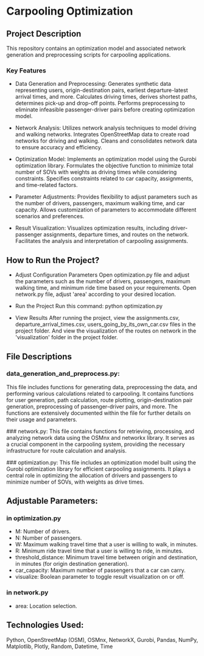 # Carpooling Optimization
## Project Description
This repository contains an optimization model and associated network generation and preprocessing scripts for carpooling applications.

### Key Features

- Data Generation and Preprocessing:
Generates synthetic data representing users, origin-destination pairs, earliest departure-latest arrival times, and more.
Calculates driving times, derives shortest paths, determines pick-up and drop-off points.
Performs preprocessing to eliminate infeasible passenger-driver pairs before creating optimization model.

- Network Analysis:
Utilizes network analysis techniques to model driving and walking networks.
Integrates OpenStreetMap data to create road networks for driving and walking.
Cleans and consolidates network data to ensure accuracy and efficiency.

- Optimization Model:
Implements an optimization model using the Gurobi optimization library.
Formulates the objective function to minimize total number of SOVs with weights as driving times while considering constraints.
Specifies constraints related to car capacity, assignments, and time-related factors.

- Parameter Adjustments:
Provides flexibility to adjust parameters such as the number of drivers, passengers, maximum walking time, and car capacity.
Allows customization of parameters to accommodate different scenarios and preferences.

- Result Visualization:
Visualizes optimization results, including driver-passenger assignments, departure times, and routes on the network.
Facilitates the analysis and interpretation of carpooling assignments.

## How to Run the Project? 

- Adjust Configuration Parameters
Open optimization.py file and adjust the parameters such as the number of drivers, passengers, maximum walking time, and minimum ride time based on your requirements.
Open network.py file, adjust 'area' according to your desired location.

- Run the Project
Run this command:
    python optimization.py

- View Results
After running the project, view the assignments.csv, departure_arrival_times.csv, users_going_by_its_own_car.csv files in the project folder. And view the visualization of the routes on network in the 'visualization' folder in the project folder.

## File Descriptions
### data_generation_and_preprocess.py:

This file includes functions for generating data, preprocessing the data, and performing various calculations related to carpooling.
It contains functions for user generation, path calculation, route plotting, origin-destination pair generation, preprocessing of passenger-driver pairs, and more.
The functions are extensively documented within the file for further details on their usage and parameters.

### network.py:
This file contains functions for retrieving, processing, and analyzing network data using the OSMnx and networkx library. It serves as a crucial component in the carpooling system, providing the necessary infrastructure for route calculation and analysis.

### optimization.py:
This file includes an optimization model built using the Gurobi optimization library for efficient carpooling assignments. It plays a central role in optimizing the allocation of drivers and passengers to minimize number of SOVs, with weights as drive times.

## Adjustable Parameters:
### in optimization.py
- M: Number of drivers.
- N: Number of passengers.
- W: Maximum walking travel time that a user is willing to walk, in minutes.
- R: Minimum ride travel time that a user is willing to ride, in minutes.
- threshold_distance: Minimum travel time between origin and destination, in minutes (for origin destination generation).
- car_capacity: Maximum number of passengers that a car can carry.
- visualize: Boolean parameter to toggle result visualization on or off.
### in network.py
- area: Location selection.

## Technologies Used:

Python, OpenStreetMap (OSM), OSMnx, NetworkX, Gurobi, Pandas, NumPy, Matplotlib, Plotly, Random, Datetime, Time
